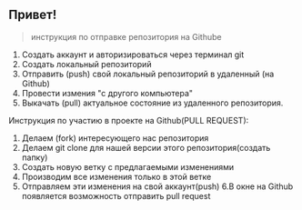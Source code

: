 ## Привет!
>инструкция по отправке репозитория на Githube

1. Создать аккаунт и авторизироваться через терминал git
2. Создать локальный репозиторий
3. Отправить (push) свой локальный репозиторий в удаленный (на Github) 
4. Провести измения "с другого компьютера"
5. Выкачать (pull) актуальное состояние из удаленного репозитория.

Инструкция по участию в проекте на Github(PULL REQUEST):
1. Делаем (fork) интересующего нас репозитория
2. Делаем git clone для нашей версии этого репозитория(создать папку)
3. Создать новую ветку с предлагаемыми изменениями 
4. Производим все изменения только в этой ветке
5. Отправляем эти изменения на свой аккаунт(push)
6.В окне на Github появляется возможность отправить pull request

